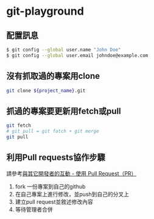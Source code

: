 # git-playground

## 配置訊息
```bash
$ git config --global user.name "John Doe"
$ git config --global user.email johndoe@example.com
```
## 沒有抓取過的專案用clone
```bash
git clone ${project_name}.git
```
## 抓過的專案要更新用fetch或pull
```bash
git fetch
# git pull = git fatch + git merge
git pull
```
## 利用Pull requests協作步驟
請參考[與其它開發者的互動 - 使用 Pull Request（PR）](https://gitbook.tw/chapters/github/pull-request)
1. fork 一份專案到自己的github
2. 在自己專案上進行修改，並push到自己的分叉上
3. 建立pull request並敘述修改內容
4. 等待管理者合併<BR><BR>

